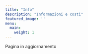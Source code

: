 ```yaml
---
title: "Info"
description: "Informazioni e costi"
featured_image: ''
menu:
  main:
    weight: 1
---
```

Pagina in aggiornamento
